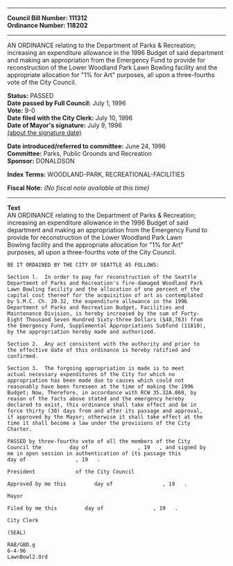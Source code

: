 * * * * *  
  
**Council Bill Number: [](#h0)[](#h2)111312**   
**Ordinance Number: 118202**  
  
* * * * *  
  
AN ORDINANCE relating to the Department of Parks & Recreation; increasing an expenditure allowance in the 1996 Budget of said department and making an appropriation from the Emergency Fund to provide for reconstruction of the Lower Woodland Park Lawn Bowling facility and the appropriate allocation for "1% for Art" purposes, all upon a three-fourths vote of the City Council.  
  
**Status:** PASSED   
**Date passed by Full Council:** July 1, 1996   
**Vote:** 9-0   
**Date filed with the City Clerk:** July 10, 1996   
**Date of Mayor's signature:** July 9, 1996   
[(about the signature date)](/~public/approvaldate.htm)   
  
  
**Date introduced/referred to committee:** June 24, 1996   
**Committee:** Parks, Public Grounds and Recreation   
**Sponsor:** DONALDSON   
  
**Index Terms:** WOODLAND-PARK, RECREATIONAL-FACILITIES  
  
**Fiscal Note:** *(No fiscal note available at this time)*  
  
* * * * *  
  
**Text**  
    AN ORDINANCE relating to the Department of Parks & Recreation;  
    increasing an expenditure allowance in the 1996 Budget of said  
    department and making an appropriation from the Emergency Fund to  
    provide for reconstruction of the Lower Woodland Park Lawn  
    Bowling facility and the appropriate allocation for "1% for Art"  
    purposes, all upon a three-fourths vote of the City Council.  
  
    BE IT ORDAINED BY THE CITY OF SEATTLE AS FOLLOWS:  
  
    Section l.  In order to pay for reconstruction of the Seattle  
    Department of Parks and Recreation's fire-damaged Woodland Park  
    Lawn Bowling facility and the allocation of one percent of the  
    capital cost thereof for the acquisition of art as contemplated  
    by S.M.C. Ch. 20.32, the expenditure allowance in the 1996  
    Department of Parks and Recreation Budget, Facilities and  
    Maintenance Division, is hereby increased by the sum of Forty-  
    Eight Thousand Seven Hundred Sixty-three Dollars ($48,763) from  
    the Emergency Fund, Supplemental Appropriations Subfund (11810),  
    by the appropriation hereby made and authorized.  
  
    Section 2.  Any act consistent with the authority and prior to  
    the effective date of this ordinance is hereby ratified and  
    confirmed.  
  
    Section 3.  The forgoing appropriation is made is to meet  
    actual necessary expenditures of the City for which no  
    appropriation has been made due to causes which could not  
    reasonably have been foreseen at the time of making the 1996  
    Budget; Now, Therefore, in accordance with RCW 35.32A.060, by  
    reason of the facts above stated and the emergency hereby  
    declared to exist, this ordinance shall take effect and be in  
    force thirty (30) days from and after its passage and approval,  
    if approved by the Mayor; otherwise it shall take effect at the  
    time it shall become a law under the provisions of the City  
    Charter.  
  
    PASSED by three-fourths vote of all the members of the City  
    Council the         day of                , 19   , and signed by  
    me in open session in authentication of its passage this  
    day of                , 19   .  
  
    President             of the City Council  
  
    Approved by me this         day of                , 19   .  
  
    Mayor  
  
    Filed by me this         day of                , 19   .  
  
    City Clerk  
  
    (SEAL)  
  
    RAB/GBD.g  
    6-4-96  
    LawnBowl2.Ord  

